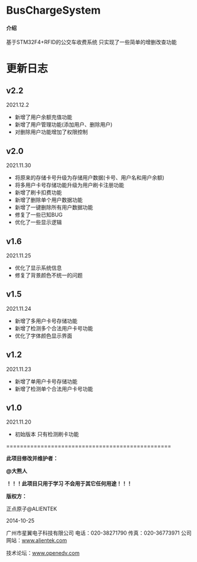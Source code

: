 # BusChargeSystem

#### 介绍

基于STM32F4+RFID的公交车收费系统
只实现了一些简单的增删改查功能



# 更新日志



## v2.2

2021.12.2

+ 新增了用户余额充值功能
+ 新增了用户管理功能(添加用户、删除用户)
+ 对删除用户功能增加了权限控制



## v2.0

2021.11.30

+ 将原来的存储卡号升级为存储用户数据(卡号、用户名和用户余额)
+ 将多用户卡号存储功能升级为用户刷卡注册功能
+ 新增了刷卡扣费功能
+ 新增了删除单个用户数据功能
+ 新增了一键删除所有用户数据功能
+ 修复了一些已知BUG
+ 优化了一些显示逻辑



## v1.6

2021.11.25

+ 优化了显示系统信息
+ 修复了背景颜色不统一的问题



## v1.5

2021.11.24

+ 新增了多用户卡号存储功能
+ 新增了检测多个合法用户卡号功能
+ 优化了字体颜色显示界面



## v1.2

2021.11.23

+ 新增了单用户卡号存储功能
+ 新增了检测单个合法用户卡号功能



## v1.0

2021.11.20

+ 初始版本 只有检测刷卡功能



================================================

**此项目修改并维护者：**

**@大熊人**

**！！！此项目只用于学习 不会用于其它任何用途！！！**

**版权方：**

正点原子@ALIENTEK

2014-10-25

广州市星翼电子科技有限公司
电话：020-38271790
传真：020-36773971
公司网站：www.alientek.com

技术论坛：www.openedv.com
